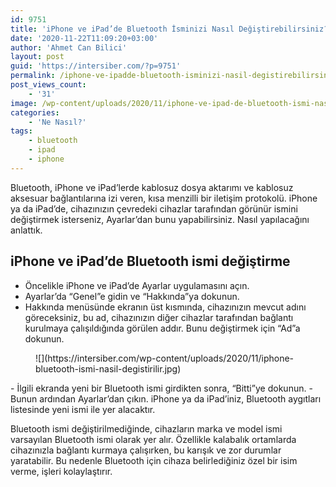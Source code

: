 ```yaml
---
id: 9751
title: 'iPhone ve iPad’de Bluetooth İsminizi Nasıl Değiştirebilirsiniz?'
date: '2020-11-22T11:09:20+03:00'
author: 'Ahmet Can Bilici'
layout: post
guid: 'https://intersiber.com/?p=9751'
permalink: /iphone-ve-ipadde-bluetooth-isminizi-nasil-degistirebilirsiniz/
post_views_count:
    - '31'
image: /wp-content/uploads/2020/11/iphone-ve-ipad-de-bluetooth-ismi-nasil-degistirilir.jpeg
categories:
    - 'Ne Nasıl?'
tags:
    - bluetooth
    - ipad
    - iphone
---
```


Bluetooth, iPhone ve iPad’lerde kablosuz dosya aktarımı ve kablosuz aksesuar bağlantılarına izi veren, kısa menzilli bir iletişim protokolü. iPhone ya da iPad’de, cihazınızın çevredeki cihazlar tarafından görünür ismini değiştirmek isterseniz, Ayarlar’dan bunu yapabilirsiniz. Nasıl yapılacağını anlattık.

## iPhone ve iPad’de Bluetooth ismi değiştirme 

- Öncelikle iPhone ve iPad’de Ayarlar uygulamasını açın.
- Ayarlar’da “Genel”e gidin ve “Hakkında”ya dokunun.
- Hakkında menüsünde ekranın üst kısmında, cihazınızın mevcut adını göreceksiniz, bu ad, cihazınızın diğer cihazlar tarafından bağlantı kurulmaya çalışıldığında görülen addır. Bunu değiştirmek için “Ad”a dokunun.

<figure class="wp-block-image size-large">![](https://intersiber.com/wp-content/uploads/2020/11/iphone-bluetooth-ismi-nasil-degistirilir.jpg)</figure>- İlgili ekranda yeni bir Bluetooth ismi girdikten sonra, “Bitti”ye dokunun.
- Bunun ardından Ayarlar’dan çıkın. iPhone ya da iPad’iniz, Bluetooth aygıtları listesinde yeni ismi ile yer alacaktır.

Bluetooth ismi değiştirilmediğinde, cihazların marka ve model ismi varsayılan Bluetooth ismi olarak yer alır. Özellikle kalabalık ortamlarda cihazınızla bağlantı kurmaya çalışırken, bu karışık ve zor durumlar yaratabilir. Bu nedenle Bluetooth için cihaza belirlediğiniz özel bir isim verme, işleri kolaylaştırır.